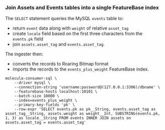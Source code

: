 ### Join Assets and Events tables into a single FeatureBase index

The `SELECT` statement queries the MySQL `events` table to:
* return `event` data along with `weight` of relative `asset_tag`
* create `locale` field based on the first three characters from the `events.pk` field
* join `assets.asset_tag` and `events.asset_tag`.

The ingester then:
* converts the records to Roaring Bitmap format
* imports the records to the `events_plus_weight` FeatureBase index.

```shell
molecula-consumer-sql \
    --driver mysql \
    --connection-string 'username:password@(127.0.0.1:3306)/dbname' \
    --featurebase-hosts localhost:10101 \
    --batch-size 10000 \
    --index=events_plus_weight \
    --primary-key-fields 'pk' \
    --row-expr 'SELECT events.pk as pk__String, events.asset_tag as asset_tag__String, assets.weight as weight__Int, SUBSTRING(events.pk, 1, 3) as locale__String FROM events INNER JOIN assets on assets.asset_tag = events.asset_tag'
```
